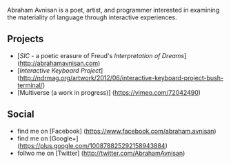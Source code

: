 Abraham Avnisan is a poet, artist, and programmer interested in examining the materiality of language through interactive experiences.

Projects
--------

* [*SIC* - a poetic erasure of Freud's *Interpretation of Dreams*] (http://abrahamavnisan.com)
* [*Interactive Keyboard Project*] (http://ndrmag.org/artwork/2012/06/interactive-keyboard-project-bush-terminal/)
* [Multiverse (a work in progress)] (https://vimeo.com/72042490)

Social
------

* find me on [Facebook] (https://www.facebook.com/abraham.avnisan)
* find me on [Google+] (https://plus.google.com/100878825292158943884)
* follwo me on [Twitter] (http://twitter.com/AbrahamAvnisan)


